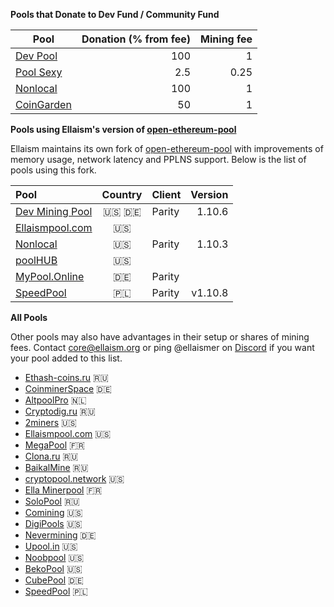 <!-- TITLE: Pools -->
<!-- SUBTITLE: Ellaism - A stable network with no premine and no dev fees -->


**Pools that Donate to Dev Fund / Community Fund**


<div id="dev-pools">


| Pool | Donation (% from fee) | Mining fee |
|---------------|---------------------------------:|----------------:|
| [Dev Pool](https://pool.ellaism.org)  | 100 | 1 |
| [Pool Sexy](http://ella.pool.sexy) | 2.5 | 0.25 |
| [Nonlocal](https://pool.nonlocal.ca) | 100 | 1 |
| [CoinGarden](http://ella.cgpools.io/) | 50 | 1 |

</div>

**Pools using Ellaism's version of [open-ethereum-pool](https://github.com/ellaism/open-ethereum-pool)**

Ellaism maintains its own fork of [open-ethereum-pool](https://github.com/ellaism/open-ethereum-pool) with improvements of memory usage, network latency and PPLNS support.
Below is the list of pools using this fork.


<div id="oep-pools">

|Pool| Country | Client | Version |
|:-------|:------------:|-----------|------------:|
| [Dev Mining Pool](https://pool.ellaism.org/)|🇺🇸 🇩🇪 |Parity|1.10.6|
| [Ellaismpool.com](http://ellaismpool.com)   |🇺🇸|    |    |
| [Nonlocal](https://pool.nonlocal.ca)              |🇺🇸|Parity|1.10.3|
| [poolHUB](http://ella.poolhub.org/)               |🇺🇸|    |    |
| [MyPool.Online](https://ella.mypool.online)  |🇩🇪|Parity    | |
| [SpeedPool](https://ella-speedpool.com)|🇵🇱|Parity|v1.10.8|
 
</div>

**All Pools**

Other pools may also have advantages in their setup or shares of mining fees.
Contact core@ellaism.org or ping @ellaismer on [Discord](https://discord.ellaism.org/) if you want your pool added to this list.

<div id="all-pools">

* [Ethash-coins.ru](http://ella.ethash-coins.ru) 🇷🇺
* [CoinminerSpace](http://ella.coinminer.space) 🇩🇪
* [AltpoolPro](http://ella.altpool.pro) 🇳🇱
* [Cryptodig.ru](http://ella-solo.cryptodig.ru) 🇷🇺
* [2miners](https://2miners.com) 🇺🇸
* [Ellaismpool.com](http://ellaismpool.com) 🇺🇸
* [MegaPool](http://megapool.io/ella) 🇫🇷
* [Clona.ru](http://clona.ru) 🇷🇺
* [BaikalMine](http://pool.baikalmine.com/en/ella/) 🇷🇺
* [cryptopool.network](http://ella.cryptopool.network) 🇺🇸
* [Ella Minerpool](http://ella.minerpool.net)  🇫🇷
* [SoloPool](https://ella.solopool.org) 🇷🇺
* [Comining](http://comining.io/) 🇺🇸
* [DigiPools](http://ella.digipools.org) 🇺🇸
* [Nevermining](http://ella.nevermining.org) 🇩🇪
* [Upool.in](https://ella.upool.in) 🇺🇸
* [Noobpool](http://ella.noobpool.com) 🇺🇸
* [BekoPool](https://bekopool.io/) 🇺🇸
* [CubePool](https://www.cubepool.eu) 🇩🇪
* [SpeedPool](https://ella-speedpool.com) 🇵🇱


</div>

